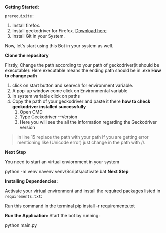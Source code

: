 **Getting Started:**

`prerequisite:`

1. Install firefox.
2. Install geckodriver for Firefox. [Download here](https://github.com/mozilla/geckodriver/releases)
3. Install Git in your System.

Now, let's start using this Bot in your system as well.

**Clone the repository**

 Firstly, Change the path according to your path of geckodriver(it should be executable):
 Here executable means the ending path should be in .exe
 **How to change path**

 1. click on start button and searvch for environment variable.
 2. A pop-up window come click on Environmental variable
 3. In system variable click on paths
 4. Copy the path of your geckodriver and paste it there
    **how to check geckodriver installed successfully**
    1. Open CMD
    2. Type Geckodriver --Version
    3. Here you will see the all the information regarding the Geckodriver version
 
> In line 15 replace the path with your path
If you are getting error mentioning like (Unicode error) just change in the path with //.

**Next Step**

 You need to start an virtual enviornment in your system

python -m venv navenv
venv\\Scripts\\activate.bat 
**Next Step**

 **Installing  Dependencies:**
  
  Activate your virtual environment and install the required packages listed in `requirements.txt`:

Run this command in the terminal
pip install -r requirements.txt


 **Run the Application:**
 Start the bot by running:


python main.py
